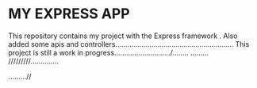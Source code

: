 MY EXPRESS APP
====
This repository contains my project with the Express framework .
Also  added some apis and controllers...........................................................
This project is still a work in progress............................/........
.........
/////////..............

.........//
